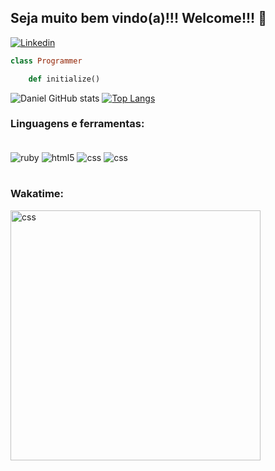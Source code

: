 ## Seja muito bem vindo(a)!!! Welcome!!! 👋

[![Linkedin](https://img.shields.io/badge/LinkedIn-0077B5?style=for-the-badge&logo=linkedin&logoColor=white)](https://www.linkedin.com/in/daniel-tecnologia/)

```ruby 
class Programmer

	def initialize() 
```

![Daniel GitHub stats](https://github-readme-stats.vercel.app/api?username=daniel-neves-dev&show_icons=true&theme=dracula)
[![Top Langs](https://github-readme-stats.vercel.app/api/top-langs/?username=daniel-neves-dev&layout=demo)](https://github.com/anuraghazra/github-readme-stats)

### Linguagens e ferramentas:
<div style ="display: inline_block"></br>
    <img align = "center" alt = "ruby" src="https://img.shields.io/badge/Ruby-CC342D?style=for-the-badge&logo=ruby&logoColor=white">
    <img align = "center" alt = "html5" src="https://img.shields.io/badge/HTML5-E34F26?style=for-the-badge&logo=html5&logoColor=white">
    <img align = "center" alt = "css" src="https://img.shields.io/badge/CSS3-1572B6?style=for-the-badge&logo=css3&logoColor=white">
    <img align = "center" alt = "css" src="https://img.shields.io/badge/Ruby_on_Rails-CC0000?style=for-the-badge&logo=ruby-on-rails&logoColor=white">
</div></br>

### Wakatime:
<div style ="display: inline_block">
<img align = "center" alt = "css" src="https://wakatime.com/share/@daniel_neves/e3fb8bcb-8ca5-41b7-8dd6-82491419458b.svg" height = "400"/>
</div></br>

